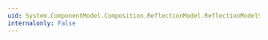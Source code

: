 ```yaml
---
uid: System.ComponentModel.Composition.ReflectionModel.ReflectionModelServices.GetExportFactoryProductImportDefinition(System.ComponentModel.Composition.Primitives.ImportDefinition)
internalonly: False
---
```

